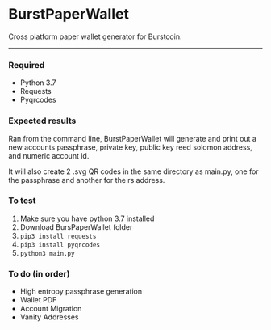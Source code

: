 # BurstPaperWallet
Cross platform paper wallet generator for Burstcoin.

---

### Required
* Python 3.7
* Requests
* Pyqrcodes

### Expected results
Ran from the command line, BurstPaperWallet will generate and print out a new accounts passphrase, private key, public key
reed solomon address, and numeric account id.

It will also create 2 .svg QR codes in the same directory as main.py, one for the passphrase and another for the rs address.

### To test
1. Make sure you have python 3.7 installed
2. Download BursPaperWallet folder
3. `pip3 install requests`
4. `pip3 install pyqrcodes`
5. `python3 main.py`

### To do (in order)
* High entropy passphrase generation
* Wallet PDF
* Account Migration
* Vanity Addresses
